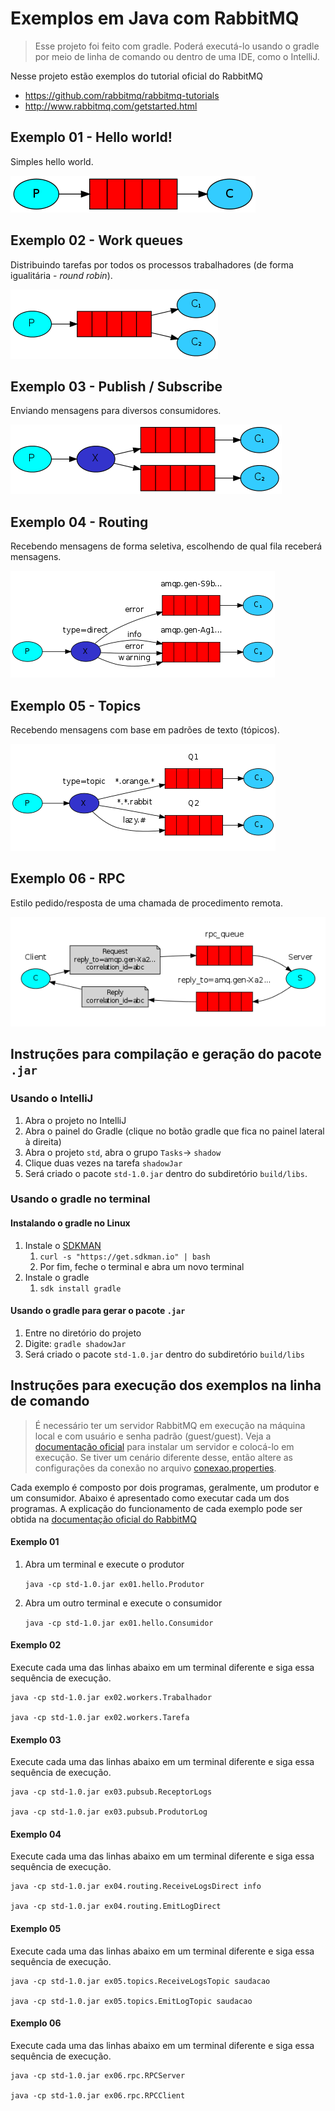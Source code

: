 # Exemplos em Java com RabbitMQ

> Esse projeto foi feito com gradle. Poderá executá-lo usando o gradle por meio de linha de comando ou dentro de uma IDE, como o IntelliJ.



Nesse projeto estão exemplos do tutorial oficial do RabbitMQ

- https://github.com/rabbitmq/rabbitmq-tutorials
- http://www.rabbitmq.com/getstarted.html



## Exemplo 01 - Hello world!

Simples hello world.

![hello world](images/one.png)



## Exemplo 02 - Work queues

Distribuindo tarefas por todos os processos trabalhadores (de forma igualitária - *round robin*).

![work queues](images/two.png)

## Exemplo 03 - Publish / Subscribe

Enviando mensagens para diversos consumidores.

![publish/subscribe](images/three.png)

## Exemplo 04 - Routing

Recebendo mensagens de forma seletiva, escolhendo de qual fila receberá mensagens.

![routing](images/four.png)

## Exemplo 05 - Topics

Recebendo mensagens com base em padrões de texto (tópicos).

![topics](images/five.png)



## Exemplo 06 - RPC

Estilo pedido/resposta de uma chamada de procedimento remota.

![rpc](images/six.png)



## Instruções para compilação e geração do pacote `.jar`

### Usando o IntelliJ

1. Abra o projeto no IntelliJ
2. Abra o painel do Gradle (clique no botão gradle que fica no painel lateral à direita)
3. Abra o projeto `std`, abra o grupo `Tasks`-> `shadow`
4. Clique duas vezes na tarefa `shadowJar`
5. Será criado o pacote `std-1.0.jar` dentro do subdiretório `build/libs`.



### Usando o gradle no terminal

#### Instalando o gradle no Linux

1. Instale o [SDKMAN](https://sdkman.io/) 
   1. `curl -s "https://get.sdkman.io" | bash`
   2. Por fim, feche o terminal e abra um novo terminal
2. Instale o gradle
   1. `sdk install gradle`

#### Usando o gradle para gerar o pacote `.jar`

1. Entre no diretório do projeto
2. Digite: `gradle shadowJar`
3. Será criado o pacote `std-1.0.jar` dentro do subdiretório `build/libs`



## Instruções para execução dos exemplos na linha de comando



> É necessário ter um servidor RabbitMQ em execução na máquina local e com usuário e senha padrão (guest/guest). Veja a [documentação oficial](http://www.rabbitmq.com/download.html) para instalar um servidor e colocá-lo em execução. Se tiver um cenário diferente desse, então altere as configurações da conexão no arquivo [conexao.properties](src/main/resources/conexao.properties).



Cada exemplo é composto por dois programas, geralmente, um produtor e um consumidor. Abaixo é apresentado como executar cada um dos programas. A explicação do funcionamento de cada exemplo pode ser obtida na [documentação oficial do RabbitMQ](http://www.rabbitmq.com/getstarted.html)

#### Exemplo 01

1. Abra um terminal e execute o produtor

   `java -cp std-1.0.jar ex01.hello.Produtor`

2. Abra um outro terminal e execute o consumidor

   `java -cp std-1.0.jar ex01.hello.Consumidor`

#### Exemplo 02
Execute cada uma das linhas abaixo em um terminal diferente e siga essa sequência de execução.

```
java -cp std-1.0.jar ex02.workers.Trabalhador

java -cp std-1.0.jar ex02.workers.Tarefa
```

#### Exemplo 03
Execute cada uma das linhas abaixo em um terminal diferente e siga essa sequência de execução.
```
java -cp std-1.0.jar ex03.pubsub.ReceptorLogs

java -cp std-1.0.jar ex03.pubsub.ProdutorLog
```

#### Exemplo 04
Execute cada uma das linhas abaixo em um terminal diferente e siga essa sequência de execução.
```
java -cp std-1.0.jar ex04.routing.ReceiveLogsDirect info

java -cp std-1.0.jar ex04.routing.EmitLogDirect
```

#### Exemplo 05
Execute cada uma das linhas abaixo em um terminal diferente e siga essa sequência de execução.
```
java -cp std-1.0.jar ex05.topics.ReceiveLogsTopic saudacao

java -cp std-1.0.jar ex05.topics.EmitLogTopic saudacao
```

#### Exemplo 06
Execute cada uma das linhas abaixo em um terminal diferente e siga essa sequência de execução.
```
java -cp std-1.0.jar ex06.rpc.RPCServer

java -cp std-1.0.jar ex06.rpc.RPCClient
```

